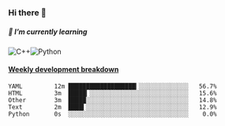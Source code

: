 ### Hi there 👋

##### 🌱 I’m currently learning

![C++](https://img.shields.io/badge/-C++-00599C?style=flat-square&logo=c)![Python](https://img.shields.io/badge/-Python-black?style=flat-square&logo=Python)


<!-- waka-box start -->
#### <a href="https://gist.github.com/bf274261b4c8553e17fc709dfc3cfa97" target="_blank">Weekly development breakdown</a>
```text
YAML    	 12m ███████████████████▎░░░░░░░░░░░░░░   56.7% 
HTML    	 3m  █████▎░░░░░░░░░░░░░░░░░░░░░░░░░░░░   15.6% 
Other   	 3m  █████░░░░░░░░░░░░░░░░░░░░░░░░░░░░░   14.8% 
Text    	 2m  ████▍░░░░░░░░░░░░░░░░░░░░░░░░░░░░░   12.9% 
Python  	 0s  ░░░░░░░░░░░░░░░░░░░░░░░░░░░░░░░░░░    0.0% 
```
<!-- Powered by https://github.com/YouEclipse/waka-box-go . -->
<!-- waka-box end -->



<!--
**KomoreKalu/KomoreKalu** is a ✨ _special_ ✨ repository because its `README.md` (this file) appears on your GitHub profile.

Here are some ideas to get you started:

- 🔭 I’m currently working on ...
- 🌱 I’m currently learning ...
- 👯 I’m looking to collaborate on ...
- 🤔 I’m looking for help with ...
- 💬 Ask me about ...
- 📫 How to reach me: ...
- 😄 Pronouns: ...
- ⚡ Fun fact: ...
-->
